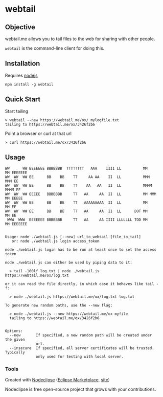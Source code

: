 # webtail

## Objective

webtail.me allows you to tail files to the web for sharing with other people.

`webtail` is the command-line client for doing this.

## Installation

Requires [nodejs](http://nodejs.org/)

`npm install -g webtail`

## Quick Start

Start tailing

    > webtail --new https://webtail.me/ox/ mylogfile.txt
    tailing to https://webtail.me/ox/3426f2b6
    
Point a browser or curl at that url

    > curl https://webtail.me/ox/3426f2b6
    
## Usage

```
WW      WW EEEEEEE BBBBBBB  TTTTTTTT   AAA    IIII LL          MM     MM EEEEEEE
WW  WW  WW EE      BB    BB    TT     AA AA    II  LL          MMM   MMM EE
WW  WW  WW EE      BB    BB    TT    AA   AA   II  LL          MMMM MMMM EE
WW  WW  WW EEEEE   BBBBBBB     TT   AA     AA  II  LL          MM MMM MM EEEEE
WW  WW  WW EE      BB    BB    TT   AAAAAAAAA  II  LL          MM     MM EE
WW  WW  WW EE      BB    BB    TT   AA     AA  II  LL      DOT MM     MM EE
 WWW  WWW  EEEEEEE BBBBBBB     TT   AA     AA IIII LLLLLLL TOD MM     MM EEEEEEE


Usage: node ./webtail.js [--new] url_to_webtail [file_to_tail]
   or: node ./webtail.js login access_token

node ./webtail.js login has to be run at least once to set the access token

node ./webtail.js can either be used by piping data to it:

  > tail -100lf log.txt | node ./webtail.js https://webtail.me/ox/log.txt

or it can read the file directly, in which case it behaves like tail -f:

  > node ./webtail.js https://webtail.me/ox/log.txt log.txt

To generate new random paths, use the --new flag:

  > node ./webtail.js --new https://webtail.me/ox myfile
  tailing to https://webtail.me/ox/3426f2b6


Options:
  --new       If specified, a new random path will be created under the given
              url.
  --insecure  If specified, all server certificates will be trusted.  Typically
              only used for testing with local server.
```

### Tools

Created with [Nodeclipse](https://github.com/Nodeclipse/nodeclipse-1)
 ([Eclipse Marketplace](http://marketplace.eclipse.org/content/nodeclipse), [site](http://www.nodeclipse.org))   

Nodeclipse is free open-source project that grows with your contributions.
